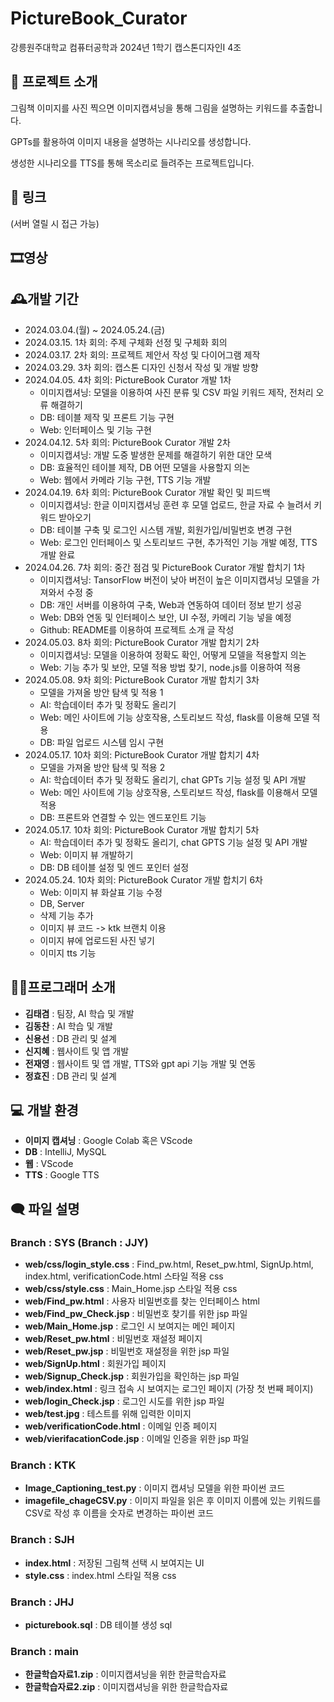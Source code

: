 # PictureBook_Curator
강릉원주대학교 컴퓨터공학과 2024년 1학기 캡스톤디자인I 4조

## 📖 프로젝트 소개
그림책 이미지를 사진 찍으면 이미지캡셔닝을 통해 그림을 설명하는 키워드를 추출합니다.

GPTs를 활용하여 이미지 내용을 설명하는 시나리오를 생성합니다.

생성한 시나리오를 TTS를 통해 목소리로 들려주는 프로젝트입니다.

## 🔗 링크


(서버 열릴 시 접근 가능)

## 🎞️영상


## 🕰️개발 기간
- 2024.03.04.(월) ~ 2024.05.24.(금)
- 2024.03.15. 1차 회의: 주제 구체화 선정 및 구체화 회의
- 2024.03.17. 2차 회의: 프로젝트 제안서 작성 및 다이어그램 제작
- 2024.03.29. 3차 회의: 캡스톤 디자인 신청서 작성 및 개발 방향
- 2024.04.05. 4차 회의: PictureBook Curator 개발 1차
	- 이미지캡셔닝: 모델을 이용하여 사진 분류 및 CSV 파일 키워드 제작, 전처리 오류 해결하기
	- DB: 테이블 제작 및 프론트 기능 구현
	- Web: 인터페이스 및 기능 구현
- 2024.04.12. 5차 회의: PictureBook Curator 개발 2차
	- 이미지캡셔닝: 개발 도중 발생한 문제를 해결하기 위한 대안 모색
	- DB: 효율적인 테이블 제작, DB 어떤 모델을 사용할지 의논
	- Web: 웹에서 카메라 기능 구현, TTS 기능 개발
- 2024.04.19. 6차 회의: PictureBook Curator 개발 확인 및 피드백
	- 이미지캡셔닝: 한글 이미지캡셔닝 훈련 후 모델 업로드, 한글 자료 수 늘려서 키워드 받아오기
	- DB: 테이블 구축 및 로그인 시스템 개발, 회원가입/비밀번호 변경 구현
	- Web: 로그인 인터페이스 및 스토리보드 구현, 추가적인 기능 개발 예정, TTS 개발 완료
- 2024.04.26. 7차 회의: 중간 점검 및 PictureBook Curator 개발 합치기 1차
  	- 이미지캡셔닝: TansorFlow 버전이 낮아 버전이 높은 이미지캡셔닝 모델을 가져와서 수정 중
  	- DB: 개인 서버를 이용하여 구축, Web과 연동하여 데이터 정보 받기 성공
  	- Web: DB와 연동 및 인터페이스 보안, UI 수정, 카메리 기능 넣을 예정
  	- Github: README를 이용하여 프로젝트 소개 글 작성
- 2024.05.03. 8차 회의: PictureBook Curator 개발 합치기 2차
  	- 이미지캡셔닝: 모델을 이용하여 정확도 확인, 어떻게 모델을 적용할지 의논
  	- Web: 기능 추가 및 보안, 모델 적용 방법 찾기, node.js를 이용하여 적용
- 2024.05.08. 9차 회의: PictureBook Curator 개발 합치기 3차
  	- 모델을 가져올 방안 탐색 및 적용 1
  	- AI: 학습데이터 추가 및 정확도 올리기
  	- Web: 메인 사이트에 기능 상호작용, 스토리보드 작성, flask를 이용해 모델 적용
  	- DB: 파일 업로드 시스템 임시 구현
- 2024.05.17. 10차 회의: PictureBook Curator 개발 합치기 4차
  	- 모델을 가져올 방안 탐색 및 적용 2
  	- AI: 학습데이터 추가 및 정확도 올리기, chat GPTs 기능 설정 및 API 개발
  	- Web: 메인 사이트에 기능 상호작용, 스토리보드 작성, flask를 이용해서 모델 적용
  	- DB: 프론트와 연결할 수 있는 엔드포인트 기능
- 2024.05.17. 10차 회의: PictureBook Curator 개발 합치기 5차
  	- AI: 학습데이터 추가 및 정확도 올리기, chat GPTS 기능 설정 및 API 개발
  	- Web: 이미지 뷰 개발하기
  	- DB: DB 테이블 설정 및 엔드 포인터 설정
- 2024.05.24. 10차 회의: PictureBook Curator 개발 합치기 6차
	- Web: 이미지 뷰 화살표 기능 수정
   	- DB, Server
   	- 삭제 기능 추가
	- 이미지 뷰 코드 -> ktk 브랜치 이용
	- 이미지 뷰에 업로드된 사진 넣기
	- 이미지 tts 기능


## 🧑‍💻프로그래머 소개
- **김태겸** : 팀장, AI 학습 및 개발
- **김동찬** : AI 학습 및 개발
- **신용선** : DB 관리 및 설계
- **신지혜** : 웹사이트 및 앱 개발
- **전재영** : 웹사이트 및 앱 개발, TTS와 gpt api 기능 개발 및 연동
- **정효진** : DB 관리 및 설계

## 💻 개발 환경
- **이미지 캡셔닝** : Google Colab 혹은 VScode
- **DB** : IntelliJ, MySQL
- **웹** : VScode
- **TTS** : Google TTS

## 🗨️ 파일 설명
### Branch : SYS (Branch : JJY)
- **web/css/login_style.css** : Find_pw.html, Reset_pw.html, SignUp.html, index.html, verificationCode.html 스타일 적용 css
- **web/css/style.css** : Main_Home.jsp 스타일 적용 css
- **web/Find_pw.html** : 사용자 비밀번호를 찾는 인터페이스 html
- **web/Find_pw_Check.jsp** : 비밀번호 찾기를 위한 jsp 파일
- **web/Main_Home.jsp** : 로그인 시 보여지는 메인 페이지 
- **web/Reset_pw.html** : 비밀번호 재설정 페이지
- **web/Reset_pw.jsp** : 비밀번호 재설정을 위한 jsp 파일
- **web/SignUp.html** : 회원가입 페이지
- **web/Signup_Check.jsp** :  회원가입을 확인하는 jsp 파일
- **web/index.html** : 링크 접속 시 보여지는 로그인 페이지 (가장 첫 번째 페이지)
- **web/login_Check.jsp** : 로그인 시도를 위한 jsp 파일
- **web/test.jpg** : 테스트를 위해 입력한 이미지
- **web/verificationCode.html** : 이메일 인증 페이지
- **web/vierifacationCode.jsp** : 이메일 인증을 위한 jsp 파일

### Branch : KTK
- **Image_Captioning_test.py** : 이미지 캡셔닝 모델을 위한 파이썬 코드
- **imagefile_chageCSV.py** : 이미지 파일을 읽은 후 이미지 이름에 있는 키워드를 CSV로 작성 후 이름을 숫자로 변경하는 파이썬 코드

### Branch : SJH
- **index.html** : 저장된 그림책 선택 시 보여지는 UI
- **style.css** : index.html 스타일 적용 css

### Branch : JHJ
- **picturebook.sql** : DB 테이블 생성 sql

### Branch : main
- **한글학습자료1.zip** : 이미지캡셔닝을 위한 한글학습자료 
- **한글학습자료2.zip** : 이미지캡셔닝을 위한 한글학습자료
